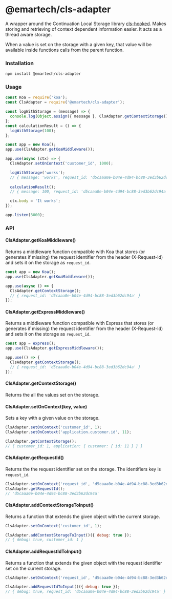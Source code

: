 # @emartech/cls-adapter

A wrapper around the Continuation Local Storage library [cls-hooked](https://github.com/Jeff-Lewis/cls-hooked).
Makes storing and retrieving of context dependent information easier.
It acts as a thread aware storage.

When a value is set on the storage with a given key,
that value will be available inside functions calls from the parent function.

### Installation

```bash
npm install @emartech/cls-adapter
```

### Usage

```javascript
const Koa = require('koa');
const ClsAdapter = require('@emartech/cls-adapter');

const logWithStorage = (message) => {
  console.log(Object.assign({ message }, ClsAdapter.getContextStorage()));
};
const calculationResult = () => {
  logWithStorage(100);
};

const app = new Koa();
app.use(ClsAdapter.getKoaMiddleware());

app.use(async (ctx) => {
  ClsAdapter.setOnContext('customer_id', 1000);

  logWithStorage('works');
  // { message: 'works', request_id: 'd5caaa0e-b04e-4d94-bc88-3ed3b62dc94a' }
  
  calculationResult();
  // { message: 100, request_id: 'd5caaa0e-b04e-4d94-bc88-3ed3b62dc94a' }

  ctx.body = 'It works';
});

app.listen(3000);

```

### API

#### ClsAdapter.getKoaMiddleware()

Returns a middleware function compatible with Koa that stores (or generates if missing) 
the request identifier from the header (X-Request-Id) and sets it on the storage as `request_id`.

```javascript
const app = new Koa();
app.use(ClsAdapter.getKoaMiddleware());

app.use(async () => {
  ClsAdapter.getContextStorage();
  // { request_id: 'd5caaa0e-b04e-4d94-bc88-3ed3b62dc94a' }
});
```

#### ClsAdapter.getExpressMiddleware()

Returns a middleware function compatible with Express that stores (or generates if missing) 
the request identifier from the header (X-Request-Id) and sets it on the storage as `request_id`.

```javascript
const app = express();
app.use(ClsAdapter.getExpressMiddleware());

app.use(() => {
  ClsAdapter.getContextStorage();
  // { request_id: 'd5caaa0e-b04e-4d94-bc88-3ed3b62dc94a' }
});
```

#### ClsAdapter.getContextStorage()

Returns the all the values set on the storage.

#### ClsAdapter.setOnContext(key, value)

Sets a key with a given value on the storage.

```javascript
ClsAdapter.setOnContext('customer_id', 1);
ClsAdapter.setOnContext('application.customer.id', 11);

ClsAdapter.getContextStorage();
// { customer_id: 1, application: { customer: { id: 11 } } }
```

#### ClsAdapter.getRequestId()

Returns the the request identifier set on the storage. The identifiers key is `request_id`.

```javascript
ClsAdapter.setOnContext('request_id', 'd5caaa0e-b04e-4d94-bc88-3ed3b62dc94a');
ClsAdapter.getRequestId();
// 'd5caaa0e-b04e-4d94-bc88-3ed3b62dc94a'
```

#### ClsAdapter.addContextStorageToInput()

Returns a function that extends the given object with the current storage.

```javascript
ClsAdapter.setOnContext('customer_id', 1);

ClsAdapter.addContextStorageToInput()({ debug: true });
// { debug: true, customer_id: 1 }
```

#### ClsAdapter.addRequestIdToInput()

Returns a function that extends the given object with the request identifier set on the current storage.

```javascript
ClsAdapter.setOnContext('request_id', 'd5caaa0e-b04e-4d94-bc88-3ed3b62dc94a');

ClsAdapter.addRequestIdToInput()({ debug: true });
// { debug: true, request_id: 'd5caaa0e-b04e-4d94-bc88-3ed3b62dc94a' }
```
